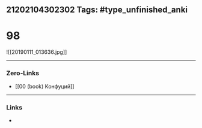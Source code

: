 21202104302302
Tags: #type_unfinished_anki 
---
# 98

![[20190111_013636.jpg]]

---
### Zero-Links
- [[00 (book) Конфуций]]
---
### Links
-